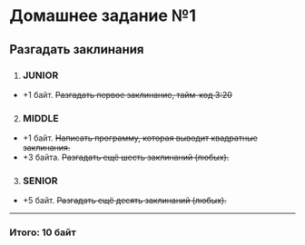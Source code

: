# Домашнее задание №1

## Разгадать заклинания


1. ### JUNIOR
- +1 байт. <s> Разгадать первое заклинание, тайм-код 3:20 </s>

2. ### MIDDLE
- +1 байт. <s>Написать программу, которая выводит квадратные заклинания.</s>
- +3 байта. <s>Разгадать ещё шесть заклинаний (любых).</s>

3. ### SENIOR
- +5 байт. <s>Разгадать ещё десять заклинаний (любых).</s>

---

### Итого: 10 байт